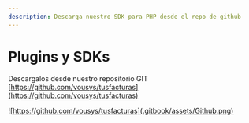 ```yaml
---
description: Descarga nuestro SDK para PHP desde el repo de github
---
```


# Plugins y SDKs

Descargalos desde nuestro repositorio GIT [https://github.com/vousys/tusfacturas](https://github.com/vousys/tusfacturas)

![https://github.com/vousys/tusfacturas](.gitbook/assets/Github.png)
